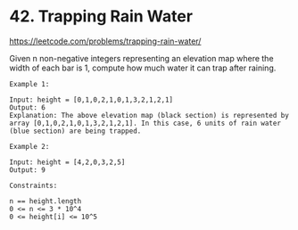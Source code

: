 # 42. Trapping Rain Water
https://leetcode.com/problems/trapping-rain-water/


Given n non-negative integers representing an elevation map where the width of each bar is 1, compute how much water it can trap after raining.

```
Example 1:

Input: height = [0,1,0,2,1,0,1,3,2,1,2,1]
Output: 6
Explanation: The above elevation map (black section) is represented by array [0,1,0,2,1,0,1,3,2,1,2,1]. In this case, 6 units of rain water (blue section) are being trapped.
```

```
Example 2:

Input: height = [4,2,0,3,2,5]
Output: 9
```

```
Constraints:

n == height.length  
0 <= n <= 3 * 10^4
0 <= height[i] <= 10^5
```
